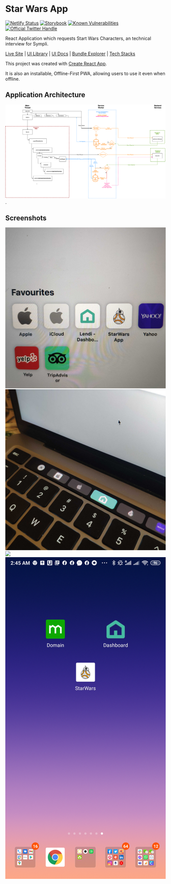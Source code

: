 # Star Wars App

[![Netlify Status](https://api.netlify.com/api/v1/badges/fa7d6d8d-09d3-44dc-8bd6-b1e1a0edf217/deploy-status)](https://sympli-rjs.netlify.app)
[![Storybook](https://cdn.jsdelivr.net/gh/storybookjs/brand@master/badge/badge-storybook.svg)](https://sympli-rjs.netlify.app/storybook/index.html)
[![Known Vulnerabilities](https://snyk.io/test/github/jacktator/Sympli_RJS/badge.svg)](https://snyk.io/test/github/jacktator/Sympli_RJS)
<a href="https://twitter.com/intent/follow?screen_name=jacktator">
    <img src="https://badgen.net/twitter/follow/jacktator?icon=twitter&label=%40jacktator" alt="Official Twitter Handle" />
</a>

React Application which requests Start Wars Characters, an technical interview for Sympli.

[Live Site](https://sympli-rjs.netlify.app) | [UI Library](https://sympli-rjs.netlify.app/storybook/index.html) | [UI Docs](https://sympli-rjs.netlify.app/docs/index.html) | [Bundle Explorer](https://sympli-rjs.netlify.app/explorer.html) | [Tech Stacks](docs/STACK.md)

This project was created with [Create React App](./docs/CRA.md).

It is also an installable, Offline-First PWA, allowing users to use it even when offline.

## Application Architecture

![](./architecture.png).

## Screenshots

![](./docs/assets/safari.jpg)
![](./docs/assets/touchbar.jpg)
![](./docs/assets/iphone.png)
![](./docs/assets/android.png)